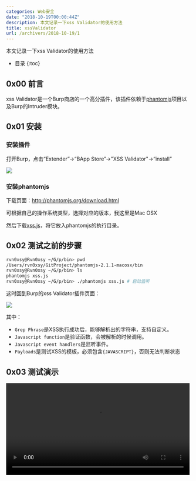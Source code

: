 ```yaml
---
categories: Web安全
date: "2018-10-19T00:00:44Z"
description: 本文记录一下xss Validator的使用方法
title: xssValidator
url: /archivers/2018-10-19/1
---
```


本文记录一下xss Validator的使用方法
<!--more-->

* 目录
{:toc}

## 0x00 前言

xss Validator是一个Burp商店的一个高分插件，该插件依赖于[phantomjs](http://phantomjs.org)项目以及Burp的Intruder模块。

## 0x01 安装

### 安装插件

打开Burp，点击“Extender”->“BApp Store”->"XSS Validator"->“install”

![](https://rvn0xsy.oss-cn-shanghai.aliyuncs.com/2018-10-19/0x01.png)

### 安装phantomjs

下载页面：http://phantomjs.org/download.html

可根据自己的操作系统类型，选择对应的版本，我这里是Mac OSX

然后下载[xss.js](https://github.com/PortSwigger/xss-validator/raw/master/xss-detector/xss.js)，将它放入phantomjs的执行目录。

## 0x02 测试之前的步骤

```sh
rvn0xsy@Rvn0xsy ~/G/p/bin> pwd
/Users/rvn0xsy/GitProject/phantomjs-2.1.1-macosx/bin
rvn0xsy@Rvn0xsy ~/G/p/bin> ls
phantomjs xss.js
rvn0xsy@Rvn0xsy ~/G/p/bin> ./phantomjs xss.js # 启动监听
```

这时回到Burp的xss Validator插件页面：


![](https://rvn0xsy.oss-cn-shanghai.aliyuncs.com/2018-10-19/0x02.png)

其中：

* `Grep Phrase`是XSS执行成功后，能够解析出的字符串，支持自定义。
* `Javascript function`是验证函数，会被解析的时候调用。
* `Javascript event handlers`是监听事件。
* `Payloads`是测试XSS的模板，必须包含`{JAVASCRIPT}`，否则无法判断状态

## 0x03 测试演示

<video src="https://rvn0xsy.oss-cn-shanghai.aliyuncs.com/2018-10-19/xssValidator.mp4" controls="controls" width="500px">
哎呀~ 换个浏览器试试吧！
</video>